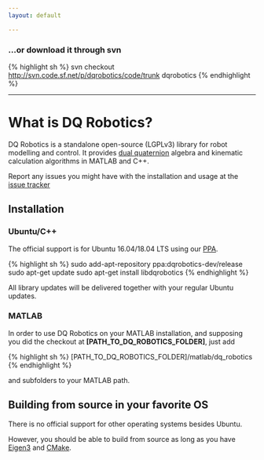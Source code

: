 ```yaml
---
layout: default

---
```

### …or download it through svn

{% highlight sh %}
svn checkout http://svn.code.sf.net/p/dqrobotics/code/trunk dqrobotics
{% endhighlight %}

<hr />

# What is DQ Robotics?

DQ Robotics is a standalone open-source (LGPLv3) library for robot modelling and control. It provides [dual quaternion](http://en.wikipedia.org/wiki/Dual_quaternion) algebra and kinematic calculation algorithms in MATLAB and C++.

Report any issues you might have with the installation and usage at the [issue tracker](http://sourceforge.net/p/dqrobotics/tickets/)

## Installation

### Ubuntu/C++
The official support is for Ubuntu 16.04/18.04 LTS using our [PPA](https://launchpad.net/~dqrobotics-dev/+archive/ubuntu/release).

{% highlight sh %}
sudo add-apt-repository ppa:dqrobotics-dev/release
sudo apt-get update
sudo apt-get install libdqrobotics
{% endhighlight %}

All library updates will be delivered together with your regular Ubuntu updates.

### MATLAB
In order to use DQ Robotics on your MATLAB installation, and supposing you did the checkout at **[PATH_TO_DQ_ROBOTICS_FOLDER]**, just add

{% highlight sh %}
[PATH_TO_DQ_ROBOTICS_FOLDER]/matlab/dq_robotics
{% endhighlight %}

and subfolders to your MATLAB path.

## Building from source in your favorite OS

There is no official support for other operating systems besides Ubuntu.

However, you should be able to build from source as long as you have [Eigen3](http://eigen.tuxfamily.org/index.php?title=Main_Page) and [CMake](https://cmake.org/).
